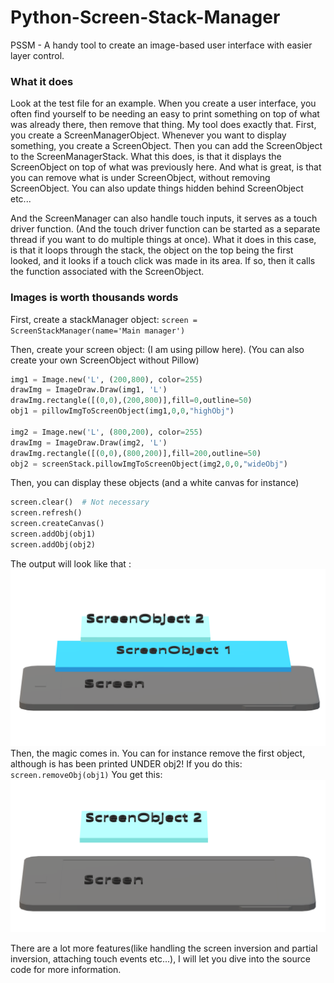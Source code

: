 # Python-Screen-Stack-Manager
PSSM - A handy tool to create an image-based user interface with easier layer control.


### What it does
Look at the test file for an example.
When you create a user interface, you often find yourself to be needing an easy to print something on top of what was already there, then remove that thing.
My tool does exactly that.
First, you create a ScreenManagerObject.
Whenever you want to display something, you create a ScreenObject. Then you can add the ScreenObject to the ScreenManagerStack.
What this does, is that it displays the ScreenObject on top of what was previously here.
And what is great, is that you can remove what is under ScreenObject, without removing ScreenObject. You can also update things hidden behind ScreenObject etc...


And the ScreenManager can also handle touch inputs, it serves as a touch driver function. (And the touch driver function can be started as a separate thread if you want to do multiple things at once).
What it does in this case, is that it loops through the stack, the object on the top being the first looked, and it looks if a touch click was made in its area. If so, then it calls the function associated with the ScreenObject.


### Images is worth thousands words
First, create a stackManager object:
`screen = ScreenStackManager(name='Main manager')`

Then, create your screen object: (I am using pillow here).
(You can also create your own ScreenObject without Pillow)
```python
img1 = Image.new('L', (200,800), color=255)
drawImg = ImageDraw.Draw(img1, 'L')
drawImg.rectangle([(0,0),(200,800)],fill=0,outline=50)
obj1 = pillowImgToScreenObject(img1,0,0,"highObj")

img2 = Image.new('L', (800,200), color=255)
drawImg = ImageDraw.Draw(img2, 'L')
drawImg.rectangle([(0,0),(800,200)],fill=200,outline=50)
obj2 = screenStack.pillowImgToScreenObject(img2,0,0,"wideObj")
```

Then, you can display these objects (and a white canvas for instance)
```python
screen.clear()  # Not necessary
screen.refresh()
screen.createCanvas()
screen.addObj(obj1)
screen.addObj(obj2)
```
The output will look like that :
![PSSM1](DOCS/PSSM1.png)
Then, the magic comes in.
You can for instance remove the first object, although is has been printed UNDER obj2!
If you do this:
`screen.removeObj(obj1)`
You get this:
![PSSM2](DOCS/PSSM2.png)


There are a lot more features(like handling the screen inversion and partial inversion, attaching touch events etc...), I will let you dive into the source code for more information.
